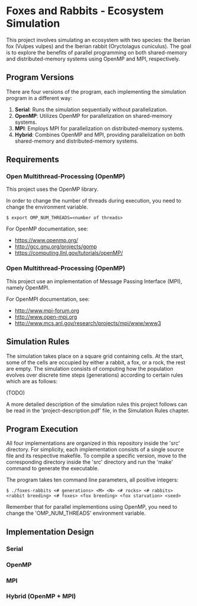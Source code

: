 # Foxes and Rabbits - Ecosystem Simulation
This project involves simulating an ecosystem with two species: the Iberian fox (Vulpes vulpes) and the Iberian rabbit (Oryctolagus cuniculus).
The goal is to explore the benefits of parallel programming on both shared-memory and distributed-memory systems using OpenMP and MPI, respectively.



## Program Versions
There are four versions of the program, each implementing the simulation program in a different way:

1. **Serial**: Runs the simulation sequentially without parallelization.
2. **OpenMP**: Utilizes OpenMP for parallelization on shared-memory systems.
3. **MPI**: Employs MPI for parallelization on distributed-memory systems.
4. **Hybrid**: Combines OpenMP and MPI, providing parallelization on both shared-memory and distributed-memory systems.



## Requirements

### Open Multithread-Processing (OpenMP)
This project uses the OpenMP library.

In order to change the number of threads during execution, you need to change the environment variable.

```
$ export OMP_NUM_THREADS=<number of threads>
```

For OpenMP documentation, see:
- https://www.openmp.org/
- http://gcc.gnu.org/projects/gomp
- https://computing.llnl.gov/tutorials/openMP/


### Open Multithread-Processing (OpenMP)
This project use an implementation of Message Passing Interface (MPI), namely OpenMPI.

For OpenMPI documentation, see:
- http://www.mpi-forum.org
- http://www.open-mpi.org
- http://www.mcs.anl.gov/research/projects/mpi/www/www3



## Simulation Rules

The simulation takes place on a square grid containing cells. At the start, some of the cells are
occupied by either a rabbit, a fox, or a rock, the rest are empty. The simulation consists of computing
how the population evolves over discrete time steps (generations) according to certain rules which are as follows:

(TODO)

A more detailed description of the simulation rules this project follows can be read in the 
'project-description.pdf' file, in the Simulation Rules chapter.



## Program Execution

All four implementations are organized in this repository inside the 'src' directory.
For simplicity, each implementation consists of a single source file and its respective makefile.
To compile a specific version, move to the corresponding directory inside the 'src' directory and run the 'make' command to generate the executable.

The program takes ten command line parameters, all positive integers:

```
$ ./foxes-rabbits <# generations> <M> <N> <# rocks> <# rabbits> <rabbit breeding> <# foxes> <fox breeding> <fox starvation> <seed>
```

Remember that for parallel implementions using OpenMP, you need to change the 'OMP_NUM_THREADS' environment variable.



## Implementation Design

### Serial

### OpenMP

### MPI

### Hybrid (OpenMP + MPI)


